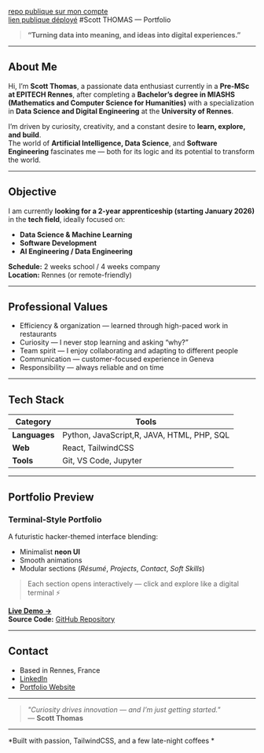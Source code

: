 [repo publique sur mon compte](https://github.com/scospott/PortFolio)  
[lien publique déployé](https://scospott.github.io/PortFolio/)
#Scott THOMAS — Portfolio

> **“Turning data into meaning, and ideas into digital experiences.”**

---

## About Me

Hi, I’m **Scott Thomas**, a passionate data enthusiast currently in a **Pre-MSc at EPITECH Rennes**, after completing a **Bachelor’s degree in MIASHS (Mathematics and Computer Science for Humanities)** with a specialization in **Data Science and Digital Engineering** at the **University of Rennes**.

I’m driven by curiosity, creativity, and a constant desire to **learn, explore, and build**.  
The world of **Artificial Intelligence, Data Science**, and **Software Engineering** fascinates me — both for its logic and its potential to transform the world.

---

## Objective

I am currently **looking for a 2-year apprenticeship (starting January 2026)** in the **tech field**, ideally focused on:

- **Data Science & Machine Learning**
- **Software Development**
- **AI Engineering / Data Engineering**

**Schedule:** 2 weeks school / 4 weeks company  
**Location:** Rennes (or remote-friendly)

---

## Professional Values

- Efficiency & organization — learned through high-paced work in restaurants  
-  Curiosity — I never stop learning and asking “why?”  
-  Team spirit — I enjoy collaborating and adapting to different people  
- Communication — customer-focused experience in Geneva  
-  Responsibility — always reliable and on time  

---

## Tech Stack

| Category | Tools |
|-----------|-------|
| **Languages** | Python, JavaScript,R, JAVA, HTML, PHP, SQL |
| **Web** | React, TailwindCSS |
| **Tools** | Git, VS Code, Jupyter |

---

## Portfolio Preview

### Terminal-Style Portfolio
A futuristic hacker-themed interface blending:
- Minimalist **neon UI**  
- Smooth animations  
- Modular sections (*Résumé*, *Projects*, *Contact*, *Soft Skills*)  

> Each section opens interactively — click and explore like a digital terminal ⚡  

**[Live Demo →](https://your-portfolio-link.com)**  
**Source Code:** [GitHub Repository](https://github.com/yourusername/yourrepo)

---

##  Contact

-  Based in Rennes, France  
- [LinkedIn](https://www.linkedin.com/in/yourlinkedin/)  
- [Portfolio Website](https://your-portfolio-link.com)

---

> _"Curiosity drives innovation — and I’m just getting started."_  
> — **Scott Thomas**

---
*Built with passion, TailwindCSS, and a few late-night coffees *
